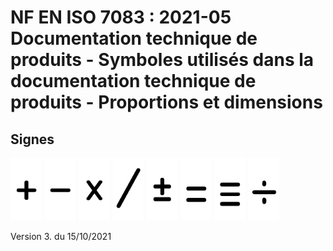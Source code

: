 # NF EN ISO 7083 : 2021-05	Documentation technique de produits - Symboles utilisés dans la documentation technique de produits - Proportions et dimensions


## Signes

<img src="Glyphes/plus_ISOGPS.svg" alt="plus 301" style="height:100px;"/>  <img src="Glyphes/hyphen_ISOGPS.svg" alt="moins 302" style="height:100px;"/> 
<img src="Glyphes/asterisk_ISOGPS.svg" alt="multiplié 303" style="height:100px;"/> 
<img src="Glyphes/slash_ISOGPS.svg" alt="divisé 304" style="height:100px;"/> 
<img src="Glyphes/plusminus_ISOGPS.svg" alt="plus ou moins 305" style="height:100px;"/> 
<img src="Glyphes/equal_ISOGPS.svg" alt="égal 306" style="height:100px;"/> 
<img src="Glyphes/uni0223_ISOGPS.svg" alt="ou 307" style="height:100px;"/> 
<img src="Glyphes/divide_ISOGPS.svg" alt="division 308" style="height:100px;"/> 



Version 3. du 15/10/2021

